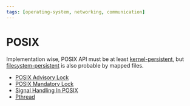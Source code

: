```yaml
---
tags: [operating-system, networking, communication]
---
```


# POSIX

Implementation wise, POSIX API must be at least
[kernel-persistent](202307131645.md), but
[filesystem-persistent](202307131657.md) is also probable by mapped files.

- [POSIX Advisory Lock](202210262204.md)
- [POSIX Mandatory Lock](202210262144.md)
- [Signal Handling In POSIX](202211022139.md)
- [Pthread](202207171457.md)
